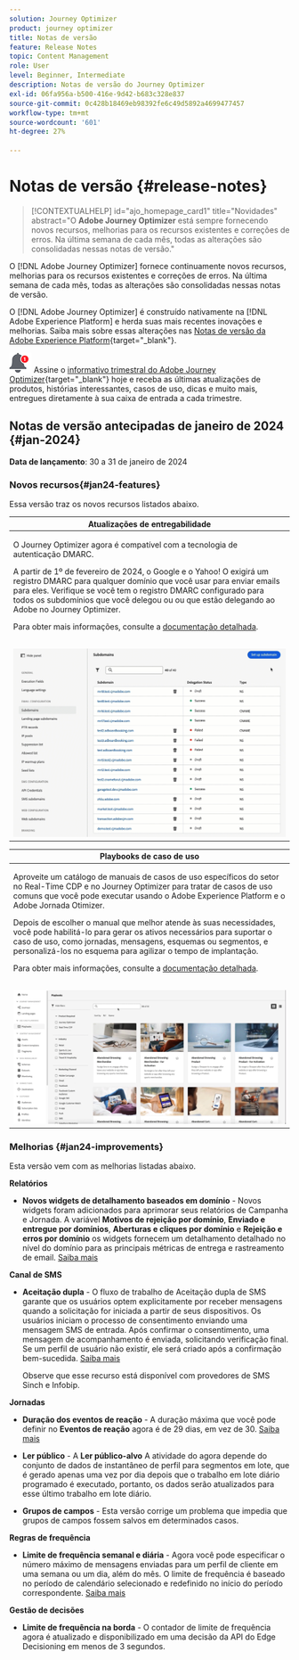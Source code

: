 ```yaml
---
solution: Journey Optimizer
product: journey optimizer
title: Notas de versão
feature: Release Notes
topic: Content Management
role: User
level: Beginner, Intermediate
description: Notas de versão do Journey Optimizer
exl-id: 06fa956a-b500-416e-9d42-b683c328e837
source-git-commit: 0c428b18469eb98392fe6c49d5892a4699477457
workflow-type: tm+mt
source-wordcount: '601'
ht-degree: 27%

---
```


# Notas de versão {#release-notes}

>[!CONTEXTUALHELP]
>id="ajo_homepage_card1"
>title="Novidades"
>abstract="O **Adobe Journey Optimizer** está sempre fornecendo novos recursos, melhorias para os recursos existentes e correções de erros. Na última semana de cada mês, todas as alterações são consolidadas nessas notas de versão."

O [!DNL Adobe Journey Optimizer] fornece continuamente novos recursos, melhorias para os recursos existentes e correções de erros. Na última semana de cada mês, todas as alterações são consolidadas nessas notas de versão.

O [!DNL Adobe Journey Optimizer] é construído nativamente na [!DNL Adobe Experience Platform] e herda suas mais recentes inovações e melhorias. Saiba mais sobre essas alterações nas [Notas de versão da Adobe Experience Platform](https://experienceleague.adobe.com/docs/experience-platform/release-notes/latest.html?lang=pt-BR){target="_blank"}.

![Informativo](../assets/do-not-localize/nl-icon.png) Assine o [informativo trimestral do Adobe Journey Optimizer](https://www.adobe.com/subscription/Adobe_Journey_Optimizer_NL.html){target="_blank"} hoje e receba as últimas atualizações de produtos, histórias interessantes, casos de uso, dicas e muito mais, entregues diretamente à sua caixa de entrada a cada trimestre.

## Notas de versão antecipadas de janeiro de 2024 {#jan-2024}

**Data de lançamento**: 30 a 31 de janeiro de 2024

### Novos recursos{#jan24-features}

Essa versão traz os novos recursos listados abaixo.


<table>
<thead>
<tr>
<th><strong>Atualizações de entregabilidade</strong><br/></th>
</tr>
</thead>
<tbody>
<tr>
<td>
<p>O Journey Optimizer agora é compatível com a tecnologia de autenticação DMARC.</p>
<p>A partir de 1º de fevereiro de 2024, o Google e o Yahoo! O exigirá um registro DMARC para qualquer domínio que você usar para enviar emails para eles. Verifique se você tem o registro DMARC configurado para todos os subdomínios que você delegou ou ou que estão delegando ao Adobe no Journey Optimizer.</p>
<p>Para obter mais informações, consulte a <a href="../configuration/dmarc-record-update.md">documentação detalhada</a>.</p>
<br/><img src="assets/do-not-localize/dmarc.gif"/>
</tr>
</tbody>
</table>

<table>
<thead>
<tr>
<th><strong>Playbooks de caso de uso</strong><br/></th>
</tr>
</thead>
<tbody>
<tr>
<td>
<p>Aproveite um catálogo de manuais de casos de uso específicos do setor no Real-Time CDP e no Journey Optimizer para tratar de casos de uso comuns que você pode executar usando o Adobe Experience Platform e o Adobe Jornada Otimizer.</p><p>Depois de escolher o manual que melhor atende às suas necessidades, você pode habilitá-lo para gerar os ativos necessários para suportar o caso de uso, como jornadas, mensagens, esquemas ou segmentos, e personalizá-los no esquema para agilizar o tempo de implantação.</p>
<p>Para obter mais informações, consulte a <a href="../start/playbooks.md">documentação detalhada</a>.</p>
<br/><img src="assets/do-not-localize/playbooks.gif"/>
</tr>
</tbody>
</table>

### Melhorias {#jan24-improvements}

Esta versão vem com as melhorias listadas abaixo.

**Relatórios**

* **Novos widgets de detalhamento baseados em domínio** - Novos widgets foram adicionados para aprimorar seus relatórios de Campanha e Jornada. A variável **Motivos de rejeição por domínio**, **Enviado e entregue por domínios**, **Aberturas e cliques por domínio** e **Rejeição e erros por domínio** os widgets fornecem um detalhamento detalhado no nível do domínio para as principais métricas de entrega e rastreamento de email. [Saiba mais](../reports/channel-report.md)

**Canal de SMS**

* **Aceitação dupla** - O fluxo de trabalho de Aceitação dupla de SMS garante que os usuários optem explicitamente por receber mensagens quando a solicitação for iniciada a partir de seus dispositivos. Os usuários iniciam o processo de consentimento enviando uma mensagem SMS de entrada. Após confirmar o consentimento, uma mensagem de acompanhamento é enviada, solicitando verificação final. Se um perfil de usuário não existir, ele será criado após a confirmação bem-sucedida. [Saiba mais](../sms/sms-configuration.md#create-api)

  Observe que esse recurso está disponível com provedores de SMS Sinch e Infobip.

**Jornadas**

* **Duração dos eventos de reação** - A duração máxima que você pode definir no **Eventos de reação** agora é de 29 dias, em vez de 30. [Saiba mais](../building-journeys/reaction-events.md)

<!--* **Date filters** - You can now use custom dates to filter the journeys inventory, in addition to the existing predefined date filters. This allows you to refine the list by displaying journeys published on a specific date, within a particular month, throughout an entire year, or within specified time ranges. [Learn more](../building-journeys/journey-gs.md#filter)-->

* **Ler público**  - A **Ler público-alvo** A atividade do agora depende do conjunto de dados de instantâneo de perfil para segmentos em lote, que é gerado apenas uma vez por dia depois que o trabalho em lote diário programado é executado, portanto, os dados serão atualizados para esse último trabalho em lote diário.

* **Grupos de campos** - Esta versão corrige um problema que impedia que grupos de campos fossem salvos em determinados casos.

**Regras de frequência**

* **Limite de frequência semanal e diária** - Agora você pode especificar o número máximo de mensagens enviadas para um perfil de cliente em uma semana ou um dia, além do mês. O limite de frequência é baseado no período de calendário selecionado e redefinido no início do período correspondente. [Saiba mais](../configuration/frequency-rules.md#create-new-rule)

**Gestão de decisões**

* **Limite de frequência na borda** - O contador de limite de frequência agora é atualizado e disponibilizado em uma decisão da API do Edge Decisioning em menos de 3 segundos.